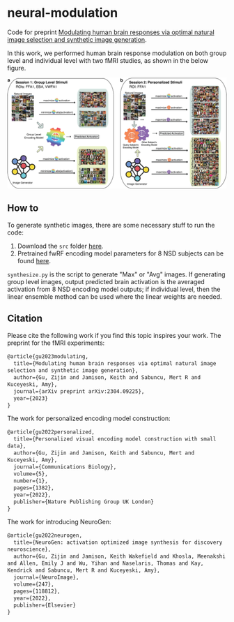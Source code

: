 # neural-modulation
Code for preprint [Modulating human brain responses via optimal natural image selection and synthetic image generation](https://arxiv.org/abs/2304.09225). 

In this work, we performed human brain response modulation on both group level and individual level with two fMRI studies, as shown in the below figure.

![alt text](./workflow1.png)

## How to
To generate synthetic images, there are some necessary stuff to run the code:
1. Download the `src` folder [here](https://github.com/zijin-gu/NeuroGen/tree/main/src).
2. Pretrained fwRF encoding model parameters for 8 NSD subjects can be found [here](https://github.com/zijin-gu/NeuroGen/tree/main/output).

`synthesize.py` is the script to generate "Max" or "Avg" images. If generating group level images, output predicted brain activation is the averaged activation from 8 NSD encoding model outputs; if individual level, then the linear ensemble method can be used where the linear weights are needed.


## Citation
Please cite the following work if you find this topic inspires your work.
The preprint for the fMRI experiments:
```
@article{gu2023modulating,
  title={Modulating human brain responses via optimal natural image selection and synthetic image generation},
  author={Gu, Zijin and Jamison, Keith and Sabuncu, Mert R and Kuceyeski, Amy},
  journal={arXiv preprint arXiv:2304.09225},
  year={2023}
}
```
The work for personalized encoding model construction:
```
@article{gu2022personalized,
  title={Personalized visual encoding model construction with small data},
  author={Gu, Zijin and Jamison, Keith and Sabuncu, Mert and Kuceyeski, Amy},
  journal={Communications Biology},
  volume={5},
  number={1},
  pages={1382},
  year={2022},
  publisher={Nature Publishing Group UK London}
}
```
The work for introducing NeuroGen:
```
@article{gu2022neurogen,
  title={NeuroGen: activation optimized image synthesis for discovery neuroscience},
  author={Gu, Zijin and Jamison, Keith Wakefield and Khosla, Meenakshi and Allen, Emily J and Wu, Yihan and Naselaris, Thomas and Kay, Kendrick and Sabuncu, Mert R and Kuceyeski, Amy},
  journal={NeuroImage},
  volume={247},
  pages={118812},
  year={2022},
  publisher={Elsevier}
}
```
